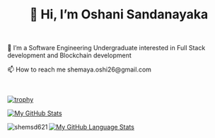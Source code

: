 <h1 align="center">👋 Hi, I’m Oshani Sandanayaka</h1>
<br>
<p>🌱 I’m a Software Engineering Undergraduate interested in Full Stack development and Blockchain development</p>
<p>📫 How to reach me shemaya.oshi26@gmail.com</p>
<br>

[![trophy](https://github-profile-trophy.vercel.app/?username=shemsd621)](https://github.com/ryo-ma/github-profile-trophy)

[![My GitHub Stats](https://github-readme-stats.vercel.app/api/?username=shemsd621&count_private=true&theme=tokyonight&showicons=true)]()

<p><img align="left" src="https://github-readme-stats.vercel.app/api/top-langs?username=shemsd621&show_icons=true&locale=en&layout=compact" alt="shemsd621" /></p>

[![My GitHub Language Stats](https://github-readme-stats.vercel.app/api/top-langs/?username=shemsd621&langs_count=5&theme=tokyonight)]()

<!---
shemsd621/shemsd621 is a ✨ special ✨ repository because its `README.md` (this file) appears on your GitHub profile.
You can click the Preview link to take a look at your changes.
--->
